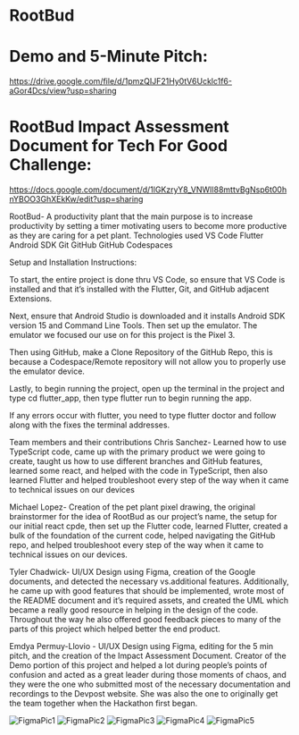 # RootBud
# Demo and 5-Minute Pitch:
https://drive.google.com/file/d/1pmzQIJF21Hy0tV6Ucklc1f6-aGor4Dcs/view?usp=sharing
# RootBud Impact Assessment Document for Tech For Good Challenge: 
https://docs.google.com/document/d/1lGKzryY8_VNWIl88mttvBgNsp6t00hnYBOO3GhXEkKw/edit?usp=sharing


RootBud- A productivity plant that the main purpose is to increase productivity by setting a timer motivating users to become more productive as they are caring for a pet plant. 
Technologies used 
VS Code
Flutter
Android SDK
Git
GitHub
GitHub Codespaces

Setup and Installation Instructions:

To start, the entire project is done thru VS Code, so ensure that VS Code is installed and that it’s installed with the Flutter, Git, and GitHub adjacent Extensions.

Next, ensure that Android Studio is downloaded and it installs Android SDK version 15 and Command Line Tools. Then set up the emulator. The emulator we focused our use on for this project is the Pixel 3.

Then using GitHub, make a Clone Repository of the GitHub Repo, this is because a Codespace/Remote repository will not allow you to properly use the emulator device.

Lastly, to begin running the project, open up the terminal in the project and type cd flutter_app, then type flutter run to begin running the app.


If any errors occur with flutter, you need to type flutter doctor and follow along with the fixes the terminal addresses.



Team members and their contributions 
Chris Sanchez- Learned how to use TypeScript code, came up with the primary product we were going to create, taught us how to use different branches and GitHub features, learned some react, and helped with the code in TypeScript, then also learned Flutter and helped troubleshoot every step of the way when it came to technical issues on our devices

Michael Lopez- Creation of the pet plant pixel drawing, the original brainstormer for the idea of RootBud as our project’s name, the setup for our initial react cpde, then set up the Flutter code, learned Flutter, created a bulk of the foundation of the current code, helped navigating the GitHub repo, and helped troubleshoot every step of the way when it came to technical issues on our devices. 

Tyler Chadwick- UI/UX Design using Figma, creation of the Google documents, and detected the necessary vs.additional features. Additionally, he came up with good features that should be implemented, wrote most of the README document and it’s required assets, and created the UML which became a really good resource in helping in the design of the code. Throughout the way he also offered good feedback pieces to many of the parts of this project which helped better the end product.
 
Emdya Permuy-Llovio - UI/UX Design using Figma, editing for the 5 min pitch, and the creation of the Impact Assessment Document. Creator of the Demo portion of this project and helped a lot during people’s points of confusion and acted as a great leader during those moments of chaos, and they were the one who submitted most of the necessary documentation and recordings to the Devpost website. She was also the one to originally get the team together when the Hackathon first began.

![FigmaPic1](flutter_app/assets/images/FigmaPic(1).png)
![FigmaPic2](flutter_app/assets/images/FigmaPic(2).png)
![FigmaPic3](flutter_app/assets/images/FigmaPic(3).png)
![FigmaPic4](flutter_app/assets/images/FigmaPic(4).png)
![FigmaPic5](flutter_app/assets/images/FigmaPic(5).png)
